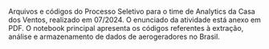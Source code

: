 Arquivos e códigos do Processo Seletivo para o time de Analytics da Casa dos Ventos, realizado em 07/2024. O enunciado da atividade está anexo em PDF. O notebook principal apresenta os códigos referentes à extração, análise e armazenamento de dados de aerogeradores no Brasil.
